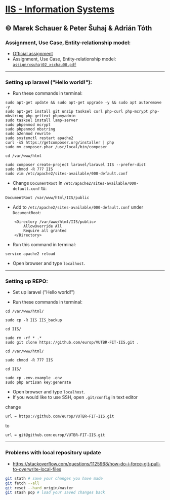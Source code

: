 # [IIS - Information Systems](https://www.fit.vutbr.cz/study/courses/index.php.en?id=12157)
## © Marek Schauer & Peter Šuhaj & Adrián Tóth


### Assignment, Use Case, Entity-relationship model:

* [Official assignment](https://www.fit.vutbr.cz/study/courses/IIS/private/projekt/.cs)
* Assignment, Use Case, Entity-relationship model: [`assign/xsuhaj02_xschau00.pdf`](https://github.com/europ/VUTBR-FIT-IIS/blob/master/STUFF/assign/xsuhaj02_xschau00.pdf)


---


### Setting up laravel ("Hello world!"):

* Run these commands in terminal:
```
sudo apt-get update && sudo apt-get upgrade -y && sudo apt autoremove -y
sudo apt-get install git unzip tasksel curl php-curl php-mcrypt php-mbstring php-gettext phpmyadmin
sudo tasksel install lamp-server
sudo phpenmod mcrypt
sudo phpenmod mbstring
sudo a2enmod rewrite
sudo systemctl restart apache2
curl -sS https://getcomposer.org/installer | php
sudo mv composer.phar /usr/local/bin/composer

cd /var/www/html

sudo composer create-project laravel/laravel IIS --prefer-dist
sudo chmod -R 777 IIS
sudo vim /etc/apache2/sites-available/000-default.conf
```

* Change `DocumentRoot` in `/etc/apache2/sites-available/000-default.conf` to:
```
DocumentRoot /var/www/html/IIS/public
```

* Add to `/etc/apache2/sites-available/000-default.conf` under `DocumentRoot`:
```
	<Directory /var/www/html/IIS/public>
		AllowOverride All
		Require all granted
	</Directory>
```


* Run this command in terminal:
```
service apache2 reload
```

* Open browser and type `localhost`.


---


### Setting up REPO:

* Set up laravel ("Hello world!")

* Run these commands in terminal:
```
cd /var/www/html/

sudo cp -R IIS IIS_backup

cd IIS/

sudo rm -rf * .*
sudo git clone https://github.com/europ/VUTBR-FIT-IIS.git .

cd /var/www/html/

sudo chmod -R 777 IIS

cd IIS/

sudo cp .env.example .env
sudo php artisan key:generate
```

* Open browser and type `localhost`.
* If you would like to use SSH, open `.git/config` in text editor

change
```
url = https://github.com/europ/VUTBR-FIT-IIS.git
```
to
```
url = git@github.com:europ/VUTBR-FIT-IIS.git
```

---

### Problems with local repository update

* https://stackoverflow.com/questions/1125968/how-do-i-force-git-pull-to-overwrite-local-files
```sh
git stath # save your changes you have made
git fetch --all
git reset --hard origin/master
git stash pop # load your saved changes back
```
